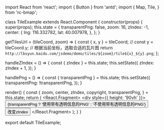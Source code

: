 import React from 'react';
import { Button } from 'antd';
import {
  Map,
  Tile,
} from 'rc-bmap';

class TileExample extends React.Component {
  constructor(props) {
    super(props);
    this.state = {
      transparentPng: false,
      zoom: 16,
      zIndex: -1,
      center: {
        lng: 116.332782,
        lat: 40.007978,
      },
    };
  }

  getTilesUrl = (tileCoord, zoom) => {
    const { x, y } = tileCoord;
    // const y = tileCoord.y;
    // 根据当前坐标，选取合适的瓦片图
    return `http://lbsyun.baidu.com/jsdemo/demo/tiles/${zoom}/tile${x}_${y}.png`;
  };

  handleZIndex = () => {
    const { zIndex } = this.state;
    this.setState({
      zIndex: zIndex + 1,
    });
  }

  handlePng = () => {
    const { transparentPng } = this.state;
    this.setState({
      transparentPng: !transparentPng,
    });
  }

  render() {
    const {
      zoom, center, zIndex, copyright, transparentPng,
    } = this.state;
    return (
      <React.Fragment>
        <div style={{ height: '90vh' }}>
          <Map
            ak="dbLUj1nQTvDvKXkov5fhnH5HIE88RUEO"
            scrollWheelZoom
            center={center}
            zoom={zoom}
          >
            <Tile
              copyright={copyright}
              getTilesUrl={this.getTilesUrl}
              zIndex={zIndex}
              transparentPng={transparentPng}
            />
          </Map>
          <Button onClick={this.handlePng}>{transparentPng ? '使用带有透明信息的PNG' : '不使用带有透明信息的PNG'}</Button>
          <Button onClick={this.handleZIndex}>改变zIndex</Button>
        </div>
      </React.Fragment>
    );
  }
}

export default TileExample;
